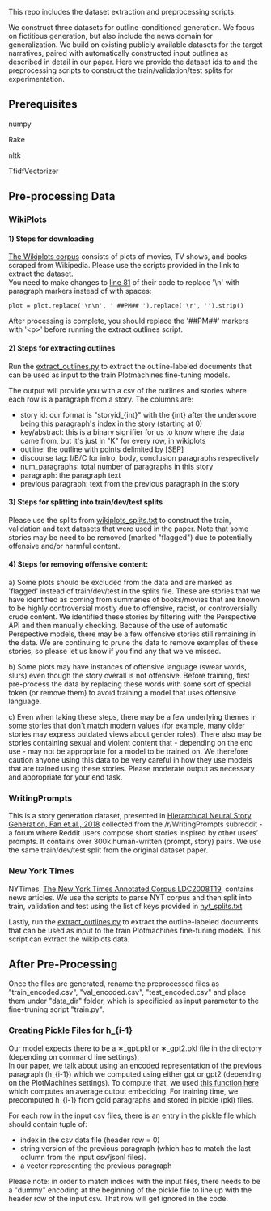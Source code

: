
This repo includes the dataset extraction and preprocessing scripts.

We construct three datasets for outline-conditioned generation. We focus on fictitious generation, but also include the news domain for generalization.  We build on existing publicly available datasets for the  target  narratives,  paired  with  automatically constructed input outlines as described in detail in our paper. Here we provide the dataset ids to and the preprocessing scripts to construct the train/validation/test splits for experimentation.

## Prerequisites

numpy

Rake

nltk

TfidfVectorizer

## Pre-processing Data
### WikiPlots

#### 1) Steps for downloading
<a href="https://github.com/markriedl/WikiPlots">The Wikiplots corpus</a> consists of plots of movies, TV shows, and books scraped from Wikipedia.
Please use the scripts provided in the link to extract the dataset.  
You need to make changes to <a href="https://github.com/markriedl/WikiPlots/blob/22d975c92e1ac835a412ac001d95fb86d3d37960/wikiPlots.py#L81">line 81</a> of their code to replace '\n' with paragraph markers instead of with spaces:

`plot = plot.replace('\n\n', ' ##PM## ').replace('\r', '').strip()`

After processing is complete, you should replace the  '##PM##' markers with '&lt;p&gt;' before running the extract outlines script.

#### 2) Steps for extracting outlines
Run the <a href="./extract_outlines.py">extract_outlines.py</a> to extract the outline-labeled documents that can be used as input to the train Plotmachines fine-tuning models.

The output will provide you with a csv of the outlines and stories where each row is a paragraph from a story.  The columns are:
- story id: our format is "storyid_{int}" with the {int} after the underscore being this paragraph's index in the story (starting at 0)
- key/abstract: this is a binary signifier for us to know where the data came from, but it's just in "K" for every row, in wikiplots
- outline: the outline with points delimited by [SEP]
- discourse tag: I/B/C for intro, body, conclusion paragraphs respectively
- num_paragraphs: total number of paragraphs in this story
- paragraph: the paragraph text
- previous paragraph: text from the previous paragraph in the story

#### 3) Steps for splitting into train/dev/test splits
Please use the splits from <a href="./wikiplots_splits.txt">wikiplots_splits.txt</a> to construct the train, validation and text datasets that were used in the paper.  Note that some stories may be need to be removed (marked "flagged") due to potentially offensive and/or harmful content.

#### 4) Steps for removing offensive content: 
a) Some plots should be excluded from the data and are marked as 'flagged' instead of train/dev/test in the splits file.  These are stories that we have identified as coming from summaries of books/movies that are known to be highly controversial mostly due to offensive, racist, or controversially crude content. We identified these stories by filtering with the Perspective API and then manually checking. Because of the use of automatic Perspective models, there may be a few offensive stories still remaining in the data.  We are continuing to prune the data to remove examples of these stories, so please let us know if you find any that we've missed.

b) Some plots may have instances of offensive language (swear words, slurs) even though the story overall is not offensive.  Before training, first pre-process the data by replacing these words with some sort of special token (or remove them) to avoid training a model that uses offensive language.

c) Even when taking these steps, there may be a few underlying themes in some stories that don't match modern values (for example, many older stories may express outdated views about gender roles).  There also may be stories containing sexual and violent content that - depending on the end use - may not be appropriate for a model to be trained on.  We therefore caution anyone using this data to be very careful in how they use models that are trained using these stories.  Please moderate output as necessary and appropriate for your end task.

### WritingPrompts

This is a story generation dataset, presented in <a href="https://arxiv.org/abs/1805.04833">Hierarchical Neural Story Generation, Fan et.al., 2018</a> collected from the /r/WritingPrompts subreddit - a forum where Reddit users compose short stories inspired by other users’ prompts. It contains over 300k human-written (prompt, story) pairs. We use the same train/dev/test split from the original dataset paper.  


### New York Times

NYTimes, <a href="https://catalog.ldc.upenn.edu/LDC2008T19">The New York Times Annotated Corpus LDC2008T19</a>, contains news articles. 
We use the scripts to parse NYT corpus and then split into train, validation and test using the list of keys provided in <a href="./nyt_splits.txt">nyt_splits.txt</a>

Lastly, run the <a href="./extract_outlines.py">extract_outlines.py</a> to extract the outline-labeled documents that can be used as input to the train Plotmachines fine-tuning models. This script can extract the wikiplots data. 


## After Pre-Processing 

Once the files are generated, rename the preprocessed files as "train_encoded.csv", "val_encoded.csv", "test_encoded.csv" and place them under "data_dir" folder, which is specificied as input parameter to the fine-truning script "train.py".

### Creating Pickle Files for h\_{i-1}

Our model expects there to be a &lowast;\_gpt.pkl or &lowast;\_gpt2.pkl file in the directory (depending on command line settings).  
In our paper, we talk about using an encoded representation of the previous paragraph (h\_{i-1}) which we computed using either gpt or gpt2 (depending on the PlotMachines settings).  To compute that, we used <a href="https://github.com/hrashkin/plotmachines/blob/65f3b4d79bdb7a14811c323becdc3fb78bdeb375/src/model/generate_stories.py#L17">this function here</a> which computes an average output embedding.  For training time, we precomputed h\_{i-1} from gold paragraphs and stored in pickle (pkl) files. 

For each row in the input csv files, there is an entry in the pickle file which should contain tuple of:
 - index in the csv data file (header row = 0)
 - string version of the previous paragraph (which has to match the last column from the input csv/jsonl files).
 - a vector representing the previous paragraph  

Please note: in order to match indices with the input files, there needs to be a "dummy" encoding at the beginning of the pickle file to line up with the header row of the input csv. That row will get ignored in the code.

